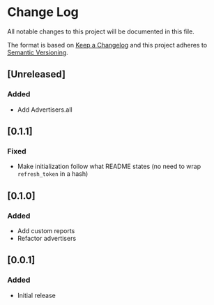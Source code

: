 # Change Log
All notable changes to this project will be documented in this file.

The format is based on [Keep a Changelog](http://keepachangelog.com/)
and this project adheres to [Semantic Versioning](http://semver.org/).

## [Unreleased]
### Added
- Add Advertisers.all

## [0.1.1]
### Fixed
- Make initialization follow what README states (no need to wrap `refresh_token` in a hash)

## [0.1.0]
### Added
- Add custom reports
- Refactor advertisers

## [0.0.1]
### Added
- Initial release
